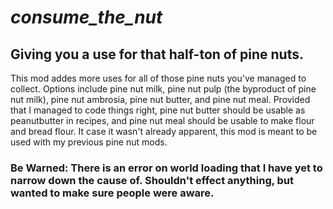 # ***consume_the_nut***
## Giving you a use for that half-ton of pine nuts.

This mod addes more uses for all of those pine nuts you've managed to collect. Options include pine nut milk, pine nut pulp (the byproduct of pine nut milk), pine nut ambrosia, pine nut butter, and pine nut meal. Provided that I managed to code things right, pine nut butter should be usable as peanutbutter in recipes, and pine nut meal should be usable to make flour and bread flour. It case it wasn't already apparent, this mod is meant to be used with my previous pine nut mods.

### Be Warned: There is an error on world loading that I have yet to narrow down the cause of. Shouldn't effect anything, but wanted to make sure people were aware.
